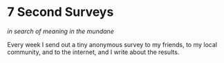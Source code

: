 # 7 Second Surveys

_in search of meaning in the mundane_

Every week I send out a tiny anonymous survey to my friends, to my local community, and to the internet, and I write about the results. 




